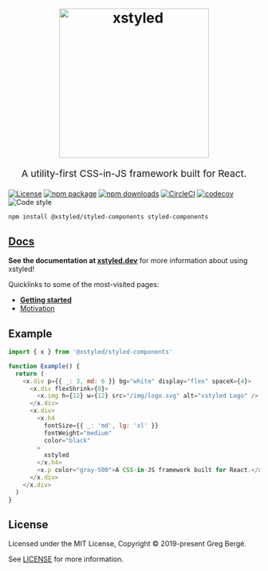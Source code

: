 <h1 align="center">
  <img src="https://raw.githubusercontent.com/gregberge/xstyled/master/resources/xstyled-logo.jpg" alt="xstyled" title="xstyled" width="300">
</h1>
<p align="center" style="font-size: 1.2rem;">A utility-first CSS-in-JS framework built for React.</p>

[![License](https://img.shields.io/npm/l/@xstyled/styled-components.svg)](https://github.com/gregberge/xstyled/blob/master/LICENSE)
[![npm package](https://img.shields.io/npm/v/@xstyled/styled-components/latest.svg)](https://www.npmjs.com/package/@xstyled/styled-components)
[![npm downloads](https://img.shields.io/npm/dm/@xstyled/styled-components.svg)](https://www.npmjs.com/package/@xstyled/styled-components)
[![CircleCI](https://circleci.com/gh/gregberge/xstyled.svg?style=svg)](https://circleci.com/gh/gregberge/xstyled)
[![codecov](https://codecov.io/gh/gregberge/xstyled/branch/master/graph/badge.svg)](https://codecov.io/gh/gregberge/xstyled)
![Code style](https://img.shields.io/badge/code_style-prettier-ff69b4.svg)

```bash
npm install @xstyled/styled-components styled-components
```

## [Docs](https://xstyled.dev)

**See the documentation at [xstyled.dev](https://xstyled.dev)** for more information about using xstyled!

Quicklinks to some of the most-visited pages:

- [**Getting started**](https://xstyled.dev/docs/getting-started/)
- [Motivation](https://xstyled.dev/docs/introduction/#story)

## Example

```js
import { x } from '@xstyled/styled-components'

function Example() {
  return (
    <x.div p={{ _: 3, md: 6 }} bg="white" display="flex" spaceX={4}>
      <x.div flexShrink={0}>
        <x.img h={12} w={12} src="/img/logo.svg" alt="xstyled Logo" />
      </x.div>
      <x.div>
        <x.h4
          fontSize={{ _: 'md', lg: 'xl' }}
          fontWeight="medium"
          color="black"
        >
          xstyled
        </x.h4>
        <x.p color="gray-500">A CSS-in-JS framework built for React.</x.p>
      </x.div>
    </x.div>
  )
}
```

## License

Licensed under the MIT License, Copyright © 2019-present Greg Bergé.

See [LICENSE](./LICENSE) for more information.
